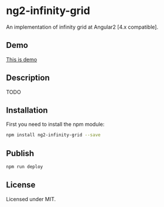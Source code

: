 # ng2-infinity-grid

An implementation of infinity grid at Angular2 [4.x compatible].

## Demo

[This is demo](https://apoterenko.github.io/ng2-infinity-grid)

## Description

TODO

## Installation

First you need to install the npm module:
```sh
npm install ng2-infinity-grid --save
```

## Publish

```sh
npm run deploy
```

## License

Licensed under MIT.